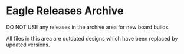 # Eagle Releases Archive

DO NOT USE any releases in the archive area for new board builds.

All files in this area are outdated designs which have been replaced
by updated versions.

